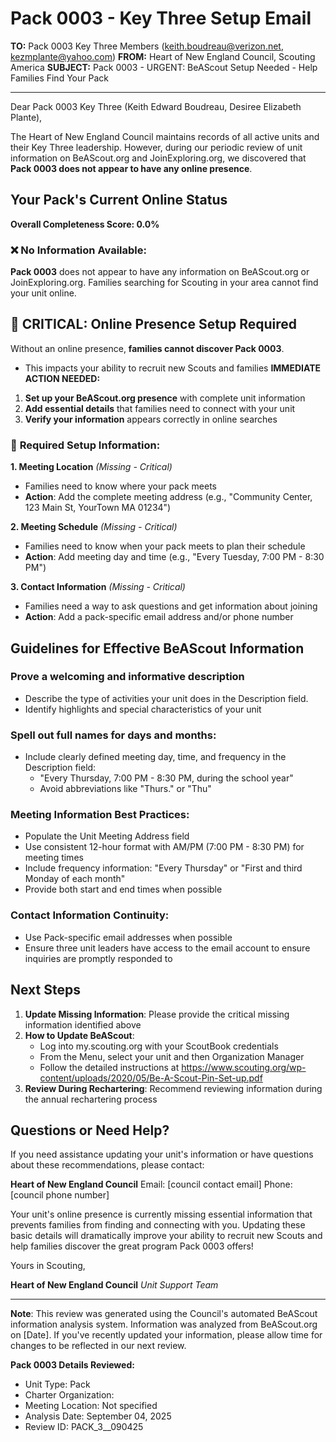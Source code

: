 # Pack 0003 - Key Three Setup Email

**TO:** Pack 0003 Key Three Members (keith.boudreau@verizon.net, kezmplante@yahoo.com)
**FROM:** Heart of New England Council, Scouting America
**SUBJECT:** Pack 0003 - URGENT: BeAScout Setup Needed - Help Families Find Your Pack

---

Dear Pack 0003 Key Three (Keith Edward Boudreau, Desiree Elizabeth Plante),

The Heart of New England Council maintains records of all active units and their Key Three leadership. However, during our periodic review of unit information on BeAScout.org and JoinExploring.org, we discovered that **Pack 0003 does not appear to have any online presence**.

## Your Pack's Current Online Status

**Overall Completeness Score: 0.0%**

### ❌ **No Information Available:**
**Pack 0003** does not appear to have any information on BeAScout.org or JoinExploring.org. Families searching for Scouting in your area cannot find your unit online.

## 🚨 CRITICAL: Online Presence Setup Required

Without an online presence, **families cannot discover Pack 0003**.
- This impacts your ability to recruit new Scouts and families
**IMMEDIATE ACTION NEEDED:**
1. **Set up your BeAScout.org presence** with complete unit information
2. **Add essential details** that families need to connect with your unit
3. **Verify your information** appears correctly in online searches

### 🔴 **Required Setup Information:**

**1. Meeting Location** *(Missing - Critical)*
- Families need to know where your pack meets
- **Action**: Add the complete meeting address (e.g., "Community Center, 123 Main St, YourTown MA 01234")

**2. Meeting Schedule** *(Missing - Critical)*
- Families need to know when your pack meets to plan their schedule
- **Action**: Add meeting day and time (e.g., "Every Tuesday, 7:00 PM - 8:30 PM")

**3. Contact Information** *(Missing - Critical)*
- Families need a way to ask questions and get information about joining
- **Action**: Add a pack-specific email address and/or phone number

## Guidelines for Effective BeAScout Information

### **Prove a welcoming and informative description**
- Describe the type of activities your unit does in the Description field.
- Identify highlights and special characteristics of your unit

### **Spell out full names for days and months:**
- Include clearly defined meeting day, time, and frequency in the Description field:
  - "Every Thursday, 7:00 PM - 8:30 PM, during the school year"
  - Avoid abbreviations like "Thurs." or "Thu"

### **Meeting Information Best Practices:**
- Populate the Unit Meeting Address field
- Use consistent 12-hour format with AM/PM (7:00 PM - 8:30 PM) for meeting times
- Include frequency information: "Every Thursday" or "First and third Monday of each month"
- Provide both start and end times when possible

### **Contact Information Continuity:**
- Use Pack-specific email addresses when possible
- Ensure three unit leaders have access to the email account to ensure inquiries are promptly responded to

## Next Steps

1. **Update Missing Information**: Please provide the critical missing information identified above
2. **How to Update BeAScout**: 
   - Log into my.scouting.org with your ScoutBook credentials
   - From the Menu, select your unit and then Organization Manager
   - Follow the detailed instructions at
     https://www.scouting.org/wp-content/uploads/2020/05/Be-A-Scout-Pin-Set-up.pdf
3. **Review During Rechartering**: Recommend reviewing information during the annual rechartering process

## Questions or Need Help?

If you need assistance updating your unit's information or have questions about these recommendations, please contact:

**Heart of New England Council**
Email: [council contact email]
Phone: [council phone number]

Your unit's online presence is currently missing essential information that prevents families from finding and connecting with you. Updating these basic details will dramatically improve your ability to recruit new Scouts and help families discover the great program Pack 0003 offers!

Yours in Scouting,

**Heart of New England Council**
*Unit Support Team*

---

**Note**: This review was generated using the Council's automated BeAScout information analysis system. Information was analyzed from BeAScout.org on [Date]. If you've recently updated your information, please allow time for changes to be reflected in our next review.

**Pack 0003 Details Reviewed:**
- Unit Type: Pack
- Charter Organization: 
- Meeting Location: Not specified
- Analysis Date: September 04, 2025
- Review ID: PACK_3__090425